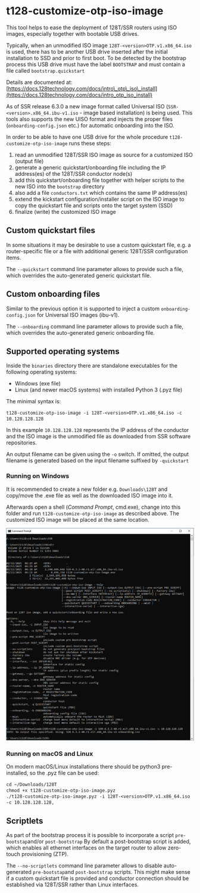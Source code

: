 # t128-customize-otp-iso-image
This tool helps to ease the deployment of 128T/SSR routers using ISO images, especially together with bootable USB drives.

Typically, when an unmodified ISO image `128T-<version>OTP.v1.x86_64.iso` is used, there has to be another USB drive inserted after the initial installation to SSD and prior to first boot. To be detected by the bootstrap process this USB drive must have the label `BOOTSTRAP` and must contain a file called `bootstrap.quickstart`

Details are documented at: [https://docs.128technology.com/docs/intro\_otp\_iso\_install](https://docs.128technology.com/docs/intro_otp_iso_install)

As of SSR release 6.3.0 a new image format called Universal ISO (`SSR-<version>.x86_64.ibu-v1.iso` - image based installation) is being used. This tools also supports the new UISO format and injects the proper files (`onboarding-config.json` etc.) for automatic onboarding into the ISO.

In order to be able to have one USB drive for the whole procedure `t128-customize-otp-iso-image` runs these steps:

1. read an unmodified 128T/SSR ISO image as source for a customized ISO (output file)
2. generate a generic quickstart/onboarding file including the IP address(es) of the 128T/SSR conductor node(s)
3. add this quickstart/onboarding file together with helper scripts to the new ISO into the `bootstrap` directory
4. also add a file `conductors.txt` which contains the same IP address(es)
5. extend the kickstart configuration/installer script on the ISO image to copy the quickstart file and scripts onto the target system (SSD)
6. finalize (write) the customized ISO image

## Custom quickstart files

In some situations it may be desirable to use a custom quickstart file, e.g. a router-specific file or a file with additional generic 128T/SSR configuration items.

The `--quickstart` command line parameter allows to provide such a file, which overrides the auto-generated generic quickstart file.

## Custom onboarding files

Similar to the previous option it is supported to inject a custom `onboarding-config.json` for Universal ISO images (ibu-v1).

The `--onboarding` command line parameter allows to provide such a file, which overrides the auto-generated generic onboarding file.

## Supported operating systems

Inside the `binaries` directory there are standalone executables for the following operating systems:

* Windows (exe file)
* Linux (and newer macOS systems) with installed Python 3 (.pyz file)

The minimal syntax is:

```
t128-customize-otp-iso-image -i 128T-<version>OTP.v1.x86_64.iso -c 10.128.128.128
```

In this example `10.128.128.128` represents the IP address of the conductor and the ISO image is the unmodified file as downloaded from SSR software repositories.

An output filename can be given using the `-o` switch. If omitted, the output filename is generated based on the input filename suffixed by `-quickstart`

### Running on Windows

It is recommended to create a new folder e.g. `Downloads\128T` and copy/move the .exe file as well as the downloaded ISO image into it.

Afterwards open a shell (*Command Prompt*, cmd.exe), change into this folder and run `t128-customize-otp-iso-image` as described above. The customized ISO image will be placed at the same location.

![](windows10.png)

### Running on macOS and Linux

On modern macOS/Linux installations there should be python3 pre-installed, so the .pyz file can be used:

```
cd ~/Downloads/128T
chmod +x t128-customize-otp-iso-image.pyz
./t128-customize-otp-iso-image.pyz -i 128T-<version>OTP.v1.x86_64.iso -c 10.128.128.128,
```

## Scriptlets

As part of the bootstrap process it is possible to incorporate a script `pre-bootstap`and/or `post-bootstrap`
By default a post-bootstrap script is added, which enables all ethernet interfaces on the target router to allow zero-touch provisioning (ZTP).

The `--no-scriptlets` command line parameter allows to disable auto-generated `pre-bootstap`and `post-bootstrap` scripts. This might make sense if a custom quickstart file is provided and conductor connection should be established via 128T/SSR rather than Linux interfaces.
